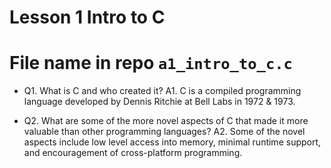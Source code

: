 # Lesson 1 Intro to C
# File name in repo `a1_intro_to_c.c`

- Q1. What is C and who created it?
        A1. C is a compiled programming language developed by Dennis Ritchie at Bell Labs in 1972 & 1973. 

- Q2. What are some of the more novel aspects of C that made it more valuable than other programming languages?
        A2. Some of the novel aspects include low level access into memory, minimal runtime support, and encouragement of cross-platform programming. 
